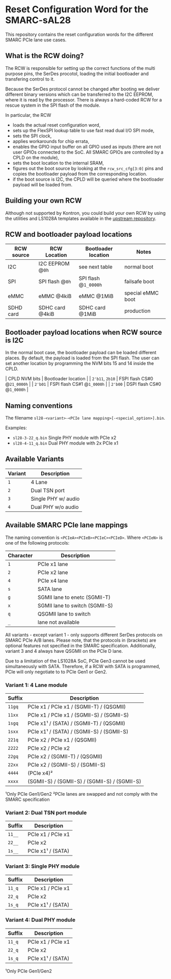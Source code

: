 # Reset Configuration Word for the SMARC-sAL28

This repository contains the reset configuration words for the different
SMARC PCIe lane use cases.

## What is the RCW doing?

The RCW is responsible for setting up the correct functions of the multi
purpose pins, the SerDes procotol, loading the initial bootloader and
transfering control to it.

Because the SerDes protocol cannot be changed after booting we deliver
different binary versions which can be transferred to the I2C EEPROM, where
it is read by the processor. There is always a hard-coded RCW for a
rescue system in the SPI flash of the module.

In particular, the RCW
* loads the actual reset configuration word,
* sets up the FlexSPI lookup table to use fast read dual I/O SPI mode,
* sets the SPI clock,
* applies workarounds for chip errata,
* enables the GPIO input buffer on all GPIO used as inputs (there are not
  user GPIOs connected to the SoC. All SMARC GPIOs are controlled by a CPLD
  on the module),
* sets the boot location to the internal SRAM,
* figures out the boot source by looking at the `rcw_src_cfg[3:0]` pins and
  copies the bootloader payload from the corresponding location.
* if the boot source is I2C, the CPLD will be queried where the bootloader
  payload will be loaded from.

## Building your own RCW

Although not supported by Kontron, you could build your own RCW by using
the utilities and LS1028A templates available in the [upstream
repository][1].

## RCW and bootloader payload locations

| RCW source | RCW Location     | Bootloader location   | Notes             |
| ---------- | ---------------- | --------------------- | ----------------- |
| I2C        | I2C EEPROM @`0h` | see next table        | normal boot       |
| SPI        | SPI flash @`0h`  | SPI flash @`1_0000h`  | failsafe boot     |
| eMMC       | eMMC @4kiB       | eMMC @1MiB            | special eMMC boot |
| SDHD card  | SDHC card @4kiB  | SDHC card @1MiB       | production        |

## Bootloader payload locations when RCW source is I2C

In the normal boot case, the bootloader payload can be loaded different
places. By default, the payload is loaded from the SPI flash. The user can
set another location by programming the NVM bits 15 and 14 inside the CPLD.

| CPLD NVM bits   | Bootloader location         |
| `2'b11`, `2b10` | FSPI flash CS#0 @`21_0000h` |
| `2'b01`         | FSPI flash CS#1 @`1_0000h`  |
| `2'b00`         | DSPI flash CS#0 @`1_0000h`  |

## Naming conventions

The filename `sl28-<variant>-<PCIe lane mapping>[-<special_option>].bin`.

Examples:

* `sl28-3-22_q.bin` Single PHY module with PCIe x2
* `sl28-4-11_q.bin` Dual PHY module with 2x PCIe x1

## Available Variants

| Variant | Description         |
| ------- | ------------------- |
| `1`     | 4 Lane              |
| `2`     | Dual TSN port       |
| `3`     | Single PHY w/ audio |
| `4`     | Dual PHY w/o audio  |

## Available SMARC PCIe lane mappings

The naming convention is `<PCIeA><PCIeB><PCIeC><PCIeD>`. Where `<PCIeN>` is
one of the following protocols:

| Character | Description                     |
| --------- | ------------------------------- |
| `1`       | PCIe x1 lane                    |
| `2`       | PCIe x2 lane                    |
| `4`       | PCIe x4 lane                    |
| `s`       | SATA lane                       |
| `g`       | SGMII lane to enetc (SGMII-T)   |
| `x`       | SGMII lane to switch (SGMII-S)  |
| `q`       | QSGMII lane to switch           |
| `_`       | lane not available              |

All variants - except variant 1 - only supports different SerDes protocols
on SMARC PCIe A/B lanes. Please note, that the protocols in (brackets) are
optional features not specified in the SMARC specification. Additionally,
variant 3 and 4 always have QSGMII on the PCIe D lane.

Due to a limitation of the LS1028A SoC, PCIe Gen3 cannot be used
simultaneously with SATA. Therefore, if a RCW with SATA is programmed, PCIe
will only negotiate to to PCIe Gen1 or Gen2.

### Variant 1: 4 Lane module

| Suffix | Description                                   |
| ------ | --------------------------------------------- |
| `11gq` | PCIe x1 / PCIe x1 / (SGMII-T) / (QSGMII)      |
| `11xx` | PCIe x1 / PCIe x1 / (SGMII-S) / (SGMII-S)     |
| `1sgq` | PCIe x1¹ / (SATA) / (SGMII-T) / (QSGMII)      |
| `1sxx` | PCIe x1¹ / (SATA) / (SGMII-S) / (SGMII-S)     |
| `221q` | PCIe x2 / PCIe x1 / (QSGMII)                  |
| `2222` | PCIe x2 / PCIe x2                             |
| `22gq` | PCIe x2 / (SGMII-T) / (QSGMII)                |
| `22xx` | PCIe x2 / (SGMII-S) / (SGMII-S)               |
| `4444` | (PCIe x4)²                                    |
| `xxxx` | (SGMII-S) / (SGMII-S) / (SGMII-S) / (SGMII-S) |

¹Only PCIe Gen1/Gen2
²PCIe lanes are swapped and not comply with the SMARC specification

### Variant 2: Dual TSN port module

| Suffix | Description        |
| ------ | ------------------ |
| `11__` | PCIe x1 / PCIe x1  |
| `22__` | PCIe x2            |
| `1s__` | PCIe x1¹ / (SATA)  |

### Variant 3: Single PHY module

| Suffix | Description        |
| ------ | ------------------ |
| `11_q` | PCIe x1 / PCIe x1  |
| `22_q` | PCIe x2            |
| `1s_q` | PCIe x1¹ / (SATA)  |

### Variant 4: Dual PHY module

| Suffix | Description        |
| ------ | ------------------ |
| `11_q` | PCIe x1 / PCIe x1  |
| `22_q` | PCIe x2            |
| `1s_q` | PCIe x1¹ / (SATA)  |

¹Only PCIe Gen1/Gen2

[1]: https://source.codeaurora.org/external/qoriq/qoriq-components/rcw/
